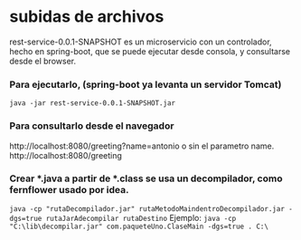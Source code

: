 # subidas de archivos
rest-service-0.0.1-SNAPSHOT es un microservicio con un controlador, hecho en spring-boot, que se puede ejecutar desde consola, y consultarse desde el browser.

### Para ejecutarlo, (spring-boot ya levanta un servidor Tomcat)
```java -jar rest-service-0.0.1-SNAPSHOT.jar```
### Para consultarlo desde el navegador
http://localhost:8080/greeting?name=antonio   o sin el parametro name.   http://localhost:8080/greeting 
### Crear *.java a partir de *.class se usa un decompilador, como fernflower usado por idea.
```java -cp "rutaDecompilador.jar" rutaMetodoMaindentroDecompilador.jar -dgs=true rutaJarAdecompilar rutaDestino```
Ejemplo:
```java -cp "C:\lib\decompilar.jar" com.paqueteUno.ClaseMain -dgs=true . C:\```
